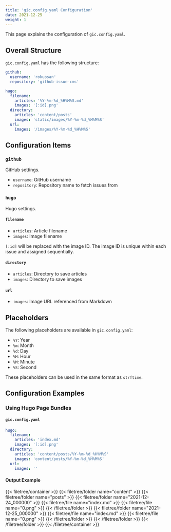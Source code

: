 ```yaml
---
title: 'gic.config.yaml Configuration'
date: 2021-12-25
weight: 1
---
```


This page explains the configuration of `gic.config.yaml`.

## Overall Structure

`gic.config.yaml` has the following structure:

```yaml
github:
  username: 'rokuosan'
  repository: 'github-issue-cms'

hugo:
  filename:
    articles: '%Y-%m-%d_%H%M%S.md'
    images: '[:id].png'
  directory:
    articles: 'content/posts'
    images: 'static/images/%Y-%m-%d_%H%M%S'
  url:
    images: '/images/%Y-%m-%d_%H%M%S'
```

## Configuration Items

### `github`

GitHub settings.

- `username`: GitHub username
- `repository`: Repository name to fetch issues from

### `hugo`

Hugo settings.

#### `filename`

- `articles`: Article filename
- `images`: Image filename

`[:id]` will be replaced with the image ID. The image ID is unique within each issue and assigned sequentially.

#### `directory`

- `articles`: Directory to save articles
- `images`: Directory to save images

#### `url`

- `images`: Image URL referenced from Markdown

## Placeholders

The following placeholders are available in `gic.config.yaml`:

- `%Y`: Year
- `%m`: Month
- `%d`: Day
- `%H`: Hour
- `%M`: Minute
- `%S`: Second

These placeholders can be used in the same format as `strftime`.

## Configuration Examples

### Using Hugo Page Bundles

#### `gic.config.yaml`
```yaml
hugo:
  filename:
    articles: 'index.md'
    images: '[:id].png'
  directory:
    articles: 'content/posts/%Y-%m-%d_%H%M%S'
    images: 'content/posts/%Y-%m-%d_%H%M%S'
  url:
    images: ''
```

#### Output Example

{{< filetree/container >}}
  {{< filetree/folder name="content" >}}
    {{< filetree/folder name="posts" >}}
      {{< filetree/folder name="2021-12-24_000000" >}}
        {{< filetree/file name="index.md" >}}
        {{< filetree/file name="0.png" >}}
      {{< /filetree/folder >}}
      {{< filetree/folder name="2021-12-25_000000" >}}
        {{< filetree/file name="index.md" >}}
        {{< filetree/file name="0.png" >}}
      {{< /filetree/folder >}}
    {{< /filetree/folder >}}
  {{< /filetree/folder >}}
{{< /filetree/container >}}